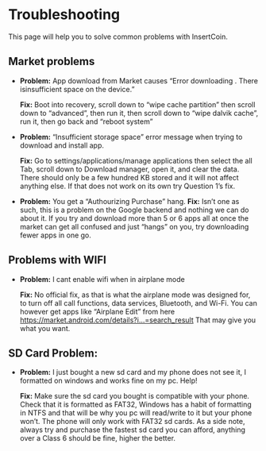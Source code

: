 # Troubleshooting
This page will help you to solve common problems with InsertCoin.

## Market problems

* **Problem:** App download from Market causes “Error downloading <application name>.
  There isinsufficient space on the device.”
  
  **Fix:** Boot into recovery, scroll down to “wipe cache partition” then scroll down to
  “advanced”, then run it, then scroll down to “wipe dalvik cache”, run it, then go back and “reboot system” 
  
* **Problem:** “Insufficient storage space” error message when trying to download and install app.
  
  **Fix:** Go to settings/applications/manage applications then select the all Tab,
  scroll down to Download manager, open it, and clear the data. There should only
  be a few hundred KB stored and it will not affect anything else. If that does
  not work on its own try Question 1’s fix.
  
* **Problem:** You get a “Authourizing Purchase” hang.
  **Fix:** Isn’t one as such, this is a problem on the Google backend and nothing we
  can do about it. If you try and download more than 5 or 6 apps all at once the market can get
  all confused and just “hangs” on you, try downloading fewer apps in one go.


## Problems with WIFI

* **Problem:** I cant enable wifi when in airplane mode
  
  **Fix:** No official fix, as that is what the airplane mode was designed for, to turn
  off all call functions, data services, Bluetooth, and Wi-Fi.
  You can however get apps like “Airplane Edit” from here https://market.android.com/details?i...=search_result
  That may give you what you want.


## SD Card Problem:

* **Problem:** I just bought a new sd card and my phone does not see it, I formatted on
  windows and works fine on my pc. Help!
  
  **Fix:** Make sure the sd card you bought is compatible with your phone. Check
  that it is formatted as FAT32, Windows has a habit of formatting in NTFS and
  that will be why you pc will read/write to it but your phone won’t. The phone
  will only work with FAT32 sd cards.
  As a side note, always try and purchase the fastest sd card you can afford,
  anything over a Class 6 should be fine, higher the better.